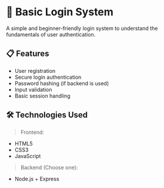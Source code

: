 # 🔐 Basic Login System

A simple and beginner-friendly login system to understand the fundamentals of user authentication.

## 📋 Features

- User registration
- Secure login authentication
- Password hashing (if backend is used)
- Input validation
- Basic session handling

## 🛠️ Technologies Used

> Frontend:
- HTML5
- CSS3
- JavaScript

> Backend (Choose one):
- Node.js + Express  



